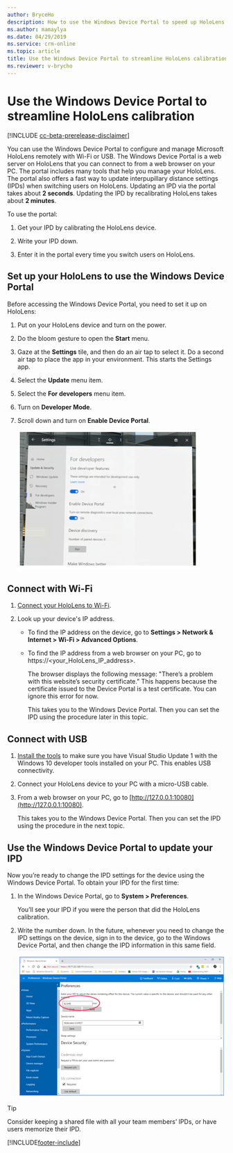 ```yaml
---
author: BryceHo
description: How to use the Windows Device Portal to speed up HoloLens calibration when working with Dynamics 365 Guides in preview
ms.author: mamaylya
ms.date: 04/29/2019
ms.service: crm-online
ms.topic: article
title: Use the Windows Device Portal to streamline HoloLens calibration
ms.reviewer: v-brycho
---
```


# Use the Windows Device Portal to streamline HoloLens calibration

[!INCLUDE [cc-beta-prerelease-disclaimer](../includes/cc-beta-prerelease-disclaimer.md)]
 
You can use the Windows Device Portal to configure and manage Microsoft HoloLens remotely with Wi-Fi or USB. The Windows Device Portal is a web server on HoloLens that you can connect to from a web browser on your PC. The portal includes many tools that help you manage your HoloLens. The portal also offers a fast way to update interpupillary distance settings (IPDs) when switching users on HoloLens. Updating an IPD via the portal takes about **2 seconds**. Updating the IPD by recalibrating HoloLens takes about **2 minutes**.

To use the portal:

1. Get your IPD by calibrating the HoloLens device. 

2. Write your IPD down.

3. Enter it in the portal every time you switch users on HoloLens. 

## Set up your HoloLens to use the Windows Device Portal

Before accessing the Windows Device Portal, you need to set it up on HoloLens:

1.	Put on your HoloLens device and turn on the power.

2.	Do the bloom gesture to open the **Start** menu.

3.	Gaze at the **Settings** tile, and then do an air tap to select it. Do a second air tap to place the app in your environment. This starts the Settings app.

4.	Select the **Update** menu item.

5.	Select the **For developers** menu item.

6.	Turn on **Developer Mode**.

7.	Scroll down and turn on **Enable Device Portal**.

    ![Enable Device Portal setting](media/developers-settings.PNG "Enable Device Portal setting")
 
## Connect with Wi-Fi

1.	[Connect your HoloLens to Wi-Fi](https://docs.microsoft.com/windows/mixed-reality/connecting-to-wi-fi-on-hololens).

2.	Look up your device's IP address.

    - To find the IP address on the device, go to **Settings > Network & Internet > Wi-Fi > Advanced Options**.
    
    - To find the IP address from a web browser on your PC, go to https://<your_HoloLens_IP_address>.
    
      The browser displays the following message: "There’s a problem with this website’s security certificate." This happens because the certificate issued to the Device Portal is a test certificate. You can ignore this error for now.

      This takes you to the Windows Device Portal. Then you can set the IPD using the procedure later in this topic.

## Connect with USB

1.	[Install the tools](https://docs.microsoft.com/windows/mixed-reality/install-the-tools) to make sure you have Visual Studio Update 1 with the Windows 10 developer tools installed on your PC. This enables USB connectivity.

2.	Connect your HoloLens device to your PC with a micro-USB cable.

3.	From a web browser on your PC, go to [http://127.0.0.1:10080](http://127.0.0.1:10080).

    This takes you to the Windows Device Portal. Then you can set the IPD using the procedure in the next topic.

## Use the Windows Device Portal to update your IPD

Now you’re ready to change the IPD settings for the device using the Windows Device Portal. To obtain your IPD for the first time:

1.	In the Windows Device Portal, go to **System > Preferences**. 

    You’ll see your IPD if you were the person that did the HoloLens calibration.

2.	Write the number down. In the future, whenever you need to change the IPD settings on the device, sign in to the device, go to the Windows Device Portal, and then change the IPD information in this same field. 

    ![IPD setting](media/ipd-setting.PNG "IPD setting")
 
> [!TIP]
> Consider keeping a shared file with all your team members’ IPDs, or have users memorize their IPD. 




[!INCLUDE[footer-include](../includes/footer-banner.md)]